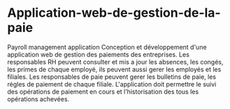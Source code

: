 # Application-web-de-gestion-de-la-paie
 Payroll management application
Conception et développement d'une application web de gestion des paiements des entreprises.
Les responsables RH peuvent consulter et mis a jour les absences, les congés, les primes de chaque employé, ils peuvent aussi gerer les employés et les filiales.
Les responsables de paie peuvent gerer les bulletins de paie, les régles de paiement de chaque filiale.
L'application doit permettre le suivi des opérations de paiement en cours et l’historisation des tous les opérations achevées.
